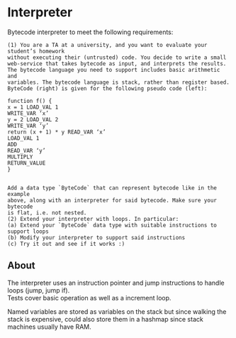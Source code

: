 # Interpreter  

Bytecode interpreter to meet the following requirements:   

```
(1) You are a TA at a university, and you want to evaluate your student’s homework
without executing their (untrusted) code. You decide to write a small
web-service that takes bytecode as input, and interprets the results.
The bytecode language you need to support includes basic arithmetic and
variables. The bytecode language is stack, rather than register based.
ByteCode (right) is given for the following pseudo code (left):  

function f() {
x = 1 LOAD_VAL 1
WRITE_VAR ‘x’
y = 2 LOAD_VAL 2
WRITE_VAR ‘y’
return (x + 1) * y READ_VAR ‘x’
LOAD_VAL 1
ADD
READ_VAR ‘y’
MULTIPLY
RETURN_VALUE
}  


Add a data type `ByteCode` that can represent bytecode like in the example
above, along with an interpreter for said bytecode. Make sure your bytecode
is flat, i.e. not nested.
(2) Extend your interpreter with loops. In particular:
(a) Extend your `ByteCode` data type with suitable instructions to support loops
(b) Modify your interpreter to support said instructions
(c) Try it out and see if it works :)

```

## About
The interpreter uses an instruction pointer and jump instructions to handle loops (jump, jump if).  
Tests cover basic operation as well as a increment loop.  

Named variables are stored as variables on the stack but since walking the stack is expensive, could also store them in a hashmap since stack machines usually have RAM.    
